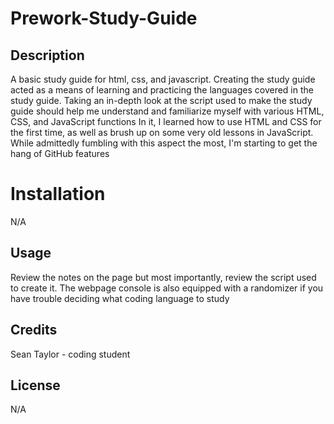 # Prework-Study-Guide

## Description

A basic study guide for html, css, and javascript. Creating the study guide acted as a means of learning and practicing the languages covered in the study guide.
Taking an in-depth look at the script used to make the study guide should help me understand and familiarize myself with various HTML, CSS, and JavaScript functions
In it, I learned how to use HTML and CSS for the first time, as well as brush up on some very old lessons in JavaScript. While admittedly fumbling with this aspect the most, I'm starting to get the hang of GitHub features

# Installation

N/A

## Usage

Review the notes on the page but most importantly, review the script used to create it. The webpage console is also equipped with a randomizer if you have trouble deciding what coding language to study

## Credits

Sean Taylor - coding student

## License

N/A
